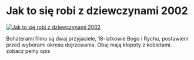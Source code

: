 Jak to się robi z dziewczynami 2002 
=============
[![Jak to się robi z dziewczynami 2002 ](http://vidos.pl/images/player.gif)](http://vidos.pl/jak-to-sie-robi-z-dziewczynami-2002)

 Bohaterami filmu są dwaj przyjaciele, 18-latkowie Bogo i Rychu, postawieni przed wyborami okresu dojrzewania. Obaj mają kłopoty z kobietami. zobacz pełny opis
